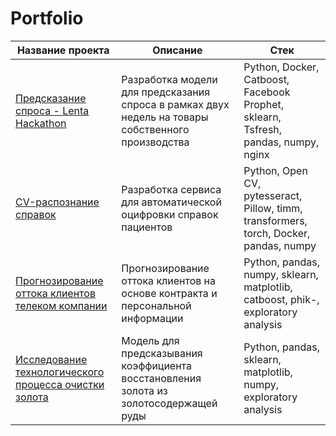 # Portfolio

|  Название проекта | Описание | Стек |
|----------|----------|----------|
| [Предсказание спроса - Lenta Hackathon](https://github.com/tupperq/Lenta_Service)   | Разработка модели для предсказания спроса в рамках двух недель на товары собственного производства | Python, Docker, Catboost, Facebook Prophet, sklearn, Tsfresh, pandas, numpy, nginx|
| [CV-распознание справок](https://github.com/tupperq/TableExtractor)   |Разработка сервиса для автоматической <br> оцифровки справок пациентов  | Python, Open CV, pytesseract, Pillow, timm,  transformers, torch, Docker, pandas, numpy|
|  [Прогнозирование оттока клиентов телеком компании](https://github.com/tupperq/Portfolio/tree/main/%D0%A1ustomer%D0%A1hurn)  |  Прогнозирование оттока клиентов на основе контракта и персональной информации  | Python, pandas, numpy, sklearn, matplotlib, catboost, phik-, exploratory analysis   |
| [Исследование технологического процесса очистки золота](https://github.com/tupperq/Portfolio/tree/main/GoldRecovery) | Модель для предсказывания коэффициента восстановления золота из золотосодержащей руды  | Python, pandas, sklearn, matplotlib, numpy, exploratory analysis  |
